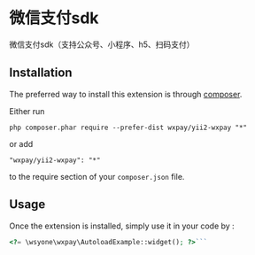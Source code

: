 微信支付sdk
=======
微信支付sdk（支持公众号、小程序、h5、扫码支付）

Installation
------------

The preferred way to install this extension is through [composer](http://getcomposer.org/download/).

Either run

```
php composer.phar require --prefer-dist wxpay/yii2-wxpay "*"
```

or add

```
"wxpay/yii2-wxpay": "*"
```

to the require section of your `composer.json` file.


Usage
-----

Once the extension is installed, simply use it in your code by  :

```php
<?= \wsyone\wxpay\AutoloadExample::widget(); ?>```